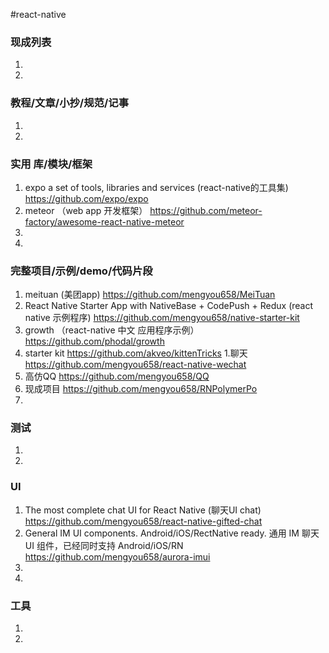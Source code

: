 #react-native
### 现成列表
1. 
1. 
### 教程/文章/小抄/规范/记事
1. 
1. 
### 实用 库/模块/框架
1. expo a set of tools, libraries and services (react-native的工具集)
https://github.com/expo/expo
1. meteor （web app 开发框架）
https://github.com/meteor-factory/awesome-react-native-meteor
1. 
1. 
### 完整项目/示例/demo/代码片段
1. meituan (美团app)
https://github.com/mengyou658/MeiTuan
1. React Native Starter App with NativeBase + CodePush + Redux (react native 示例程序)
https://github.com/mengyou658/native-starter-kit
1. growth （react-native 中文 应用程序示例）
https://github.com/phodal/growth
1. starter kit 
https://github.com/akveo/kittenTricks
1.聊天
https://github.com/mengyou658/react-native-wechat
1. 高仿QQ
https://github.com/mengyou658/QQ
1. 现成项目
https://github.com/mengyou658/RNPolymerPo
1. 
### 测试
1. 
1. 
### UI
1. The most complete chat UI for React Native (聊天UI chat)
https://github.com/mengyou658/react-native-gifted-chat
1. General IM UI components. Android/iOS/RectNative ready. 通用 IM 聊天 UI 组件，已经同时支持 Android/iOS/RN
https://github.com/mengyou658/aurora-imui
1. 
1. 
### 工具
1. 
1. 
